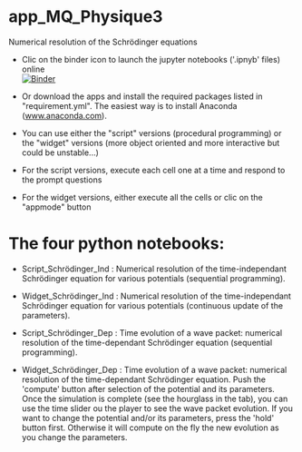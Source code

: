 # app_MQ_Physique3
Numerical resolution of the Schrödinger equations
- Clic on the binder icon to launch the jupyter notebooks ('.ipnyb' files) online  
[![Binder](https://mybinder.org/badge_logo.svg)](https://mybinder.org/v2/gh/ndardenne/app_MQ/master)

- Or download the apps and install the required packages listed in "requirement.yml". The easiest way is to install Anaconda (www.anaconda.com).

- You can use either the "script" versions (procedural programming) or the "widget" versions (more object oriented and more interactive but could be unstable...)

- For the script versions, execute each cell one at a time and respond to the prompt questions

- For the widget versions, either execute all the cells or clic on the "appmode" button

# The four python notebooks:

- Script_Schrödinger_Ind : 
 Numerical resolution of the time-independant Schrödinger equation for various potentials (sequential programming).

- Widget_Schrödinger_Ind : 
 Numerical resolution of the time-independant Schrödinger equation for various potentials (continuous update of the parameters).

- Script_Schrödinger_Dep :
 Time evolution of a wave packet: numerical resolution of the time-dependant Schrödinger equation (sequential programming).

- Widget_Schrödinger_Dep :
 Time evolution of a wave packet: numerical resolution of the time-dependant Schrödinger equation. Push the 'compute' button after selection of the potential and its parameters. Once the simulation is complete (see the hourglass in the tab), you can use the time slider ou the player to see the wave packet evolution. If you want to change the potential and/or its parameters, press the 'hold' button first. Otherwise it will compute on the fly the new evolution as you change the parameters.
